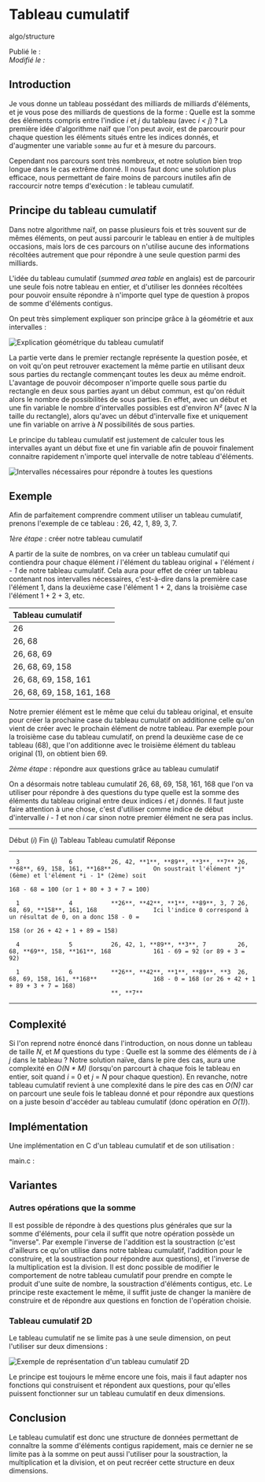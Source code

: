 Tableau cumulatif
=================
algo/structure

Publié le :   
*Modifié le :*

## Introduction

Je vous donne un tableau possédant des milliards de milliards d'éléments, et je vous pose des milliards de questions de la forme : Quelle est la somme des éléments compris entre l'indice *i* et *j* du tableau (avec *i < j*) ? La première idée d'algorithme naïf que l'on peut avoir, est de parcourir pour chaque question les éléments situés entre les indices donnés, et d'augmenter une variable `somme` au fur et à mesure du parcours.

Cependant nos parcours sont très nombreux, et notre solution bien trop longue dans le cas extrême donné. Il nous faut donc une solution plus efficace, nous permettant de faire moins de parcours inutiles afin de raccourcir notre temps d'exécution : le tableau cumulatif.

## Principe du tableau cumulatif

Dans notre algorithme naïf, on passe plusieurs fois et très souvent sur de mêmes éléments, on peut aussi parcourir le tableau en entier à de multiples occasions, mais lors de ces parcours on n'utilise aucune des informations récoltées autrement que pour répondre à une seule question parmi des milliards.

L'idée du tableau cumulatif (*summed area table* en anglais) est de parcourir une seule fois notre tableau en entier, et d'utiliser les données récoltées pour pouvoir ensuite répondre à n'importe quel type de question à propos de somme d'éléments contigus.

On peut très simplement expliquer son principe grâce à la géométrie et aux intervalles :

![Explication géométrique du tableau cumulatif](/static/img/algo/structure/tableau_cumulatif/explication_geo.png)

La partie verte dans le premier rectangle représente la question posée, et on voit qu'on peut retrouver exactement la même partie en utilisant deux sous parties du rectangle commençant toutes les deux au même endroit. L'avantage de pouvoir décomposer n'importe quelle sous partie du rectangle en deux sous parties ayant un début commun, est qu'on réduit alors le nombre de possibilités de sous parties. En effet, avec un début et une fin variable le nombre d'intervalles possibles est d'environ *N²* (avec *N* la taille du rectangle), alors qu'avec un début d'intervalle fixe et uniquement une fin variable on arrive à *N* possibilités de sous parties.

Le principe du tableau cumulatif est justement de calculer tous les intervalles ayant un début fixe et une fin variable afin de pouvoir finalement connaitre rapidement n'importe quel intervalle de notre tableau d'éléments.

![Intervalles nécessaires pour répondre à toutes les questions](/static/img/algo/structure/tableau_cumulatif/representation_inter.png)

## Exemple

Afin de parfaitement comprendre comment utiliser un tableau cumulatif, prenons l'exemple de ce tableau : 26, 42, 1, 89, 3, 7.

*1ère étape* : créer notre tableau cumulatif

A partir de la suite de nombres, on va créer un tableau cumulatif qui contiendra pour chaque élément *i* l'élément du tableau original + l'élément *i - 1* de notre tableau cumulatif. Cela aura pour effet de créer un tableau contenant nos intervalles nécessaires, c'est-à-dire dans la première case l'élément 1, dans la deuxième case l'élément 1 + 2, dans la troisième case l'élément 1 + 2 + 3, etc.

| Tableau cumulatif         |
| :-----------------        |
| 26                        |
| 26, 68                    |
| 26, 68, 69                |
| 26, 68, 69, 158           |
| 26, 68, 69, 158, 161      |
| 26, 68, 69, 158, 161, 168 |

Notre premier élément est le même que celui du tableau original, et ensuite pour créer la prochaine case du tableau cumulatif on additionne celle qu'on vient de créer avec le prochain élément de notre tableau. Par exemple pour la troisième case du tableau cumulatif, on prend la deuxième case de ce tableau (68), que l'on additionne avec le troisième élément du tableau original (1), on obtient bien 69.

*2ème étape* : répondre aux questions grâce au tableau cumulatif

On a désormais notre tableau cumulatif 26, 68, 69, 158, 161, 168 que l'on va utiliser pour répondre à des questions du type quelle est la somme des éléments du tableau original entre deux indices *i* et *j* donnés. Il faut juste faire attention à une chose, c'est d'utiliser comme indice de début d'intervalle *i - 1* et non *i* car sinon notre premier élément ne sera pas inclus.

------------------------------------------------------------------------------------------------------------------------------------------------------------------------------------
 Début (*i*)     Fin (*j*)       Tableau                             Tableau cumulatif                            Réponse
-------------- --------------    ----------------------------------- -------------------------------------------  ------------------------------------------------------------------
      3              6           26, 42, **1**, **89**, **3**, **7** 26, **68**, 69, 158, 161, **168**            On soustrait l'élément *j* (6ème) et l'élément *i - 1* (2ème) soit 
                                                                                                                  168 - 68 = 100 (or 1 + 80 + 3 + 7 = 100) 

      1              4           **26**, **42**, **1**, **89**, 3, 7 26, 68, 69, **158**, 161, 168                Ici l'indice 0 correspond à un résultat de 0, on a donc 158 - 0 =
                                                                                                                  158 (or 26 + 42 + 1 + 89 = 158)

      4              5           26, 42, 1, **89**, **3**, 7         26, 68, **69**, 158, **161**, 168            161 - 69 = 92 (or 89 + 3 = 92) 

      1              6           **26**, **42**, **1**, **89**, **3  26, 68, 69, 158, 161, **168**                168 - 0 = 168 (or 26 + 42 + 1 + 89 + 3 + 7 = 168)
                                 **, **7**

------------------------------------------------------------------------------------------------------------------------------------------------------------------------------------

## Complexité

Si l'on reprend notre énoncé dans l'introduction, on nous donne un tableau de taille *N*, et *M* questions du type : Quelle est la somme des éléments de *i* à *j* dans le tableau ? Notre solution naïve, dans le pire des cas, aura une complexité en *O(N \* M)* (lorsqu'on parcourt à chaque fois le tableau en entier, soit quand *i* = 0 et *j* = *N* pour chaque question). En revanche, notre tableau cumulatif revient à une complexité dans le pire des cas en *O(N)* car on parcourt une seule fois le tableau donné et pour répondre aux questions on a juste besoin d'accéder au tableau cumulatif (donc opération en *O(1)*).

## Implémentation

Une implémentation en C d'un tableau cumulatif et de son utilisation :

main.c :

## Variantes

### Autres opérations que la somme

Il est possible de répondre à des questions plus générales que sur la somme d'éléments, pour cela il suffit que notre opération possède un "inverse". Par exemple l'inverse de l'addition est la soustraction (c'est d'ailleurs ce qu'on utilise dans notre tableau cumulatif, l'addition pour le construire, et la soustraction pour répondre aux questions), et l'inverse de la multiplication est la division. Il est donc possible de modifier le comportement de notre tableau cumulatif pour prendre en compte le produit d'une suite de nombre, la soustraction d'éléments contigus, etc. Le principe reste exactement le même, il suffit juste de changer la manière de construire et de répondre aux questions en fonction de l'opération choisie.

### Tableau cumulatif 2D

Le tableau cumulatif ne se limite pas à une seule dimension, on peut l'utiliser sur deux dimensions :

![Exemple de représentation d'un tableau cumulatif 2D](/static/img/algo/structure/tableau_cumulatif/exemple_tableau2D.png)

Le principe est toujours le même encore une fois, mais il faut adapter nos fonctions qui construisent et répondent aux questions, pour qu'elles puissent fonctionner sur un tableau cumulatif en deux dimensions.

## Conclusion

Le tableau cumulatif est donc une structure de données permettant de connaître la somme d'éléments contigus rapidement, mais ce dernier ne se limite pas à la somme on peut aussi l'utiliser pour la soustraction, la multiplication et la division, et on peut recréer cette structure en deux dimensions.
